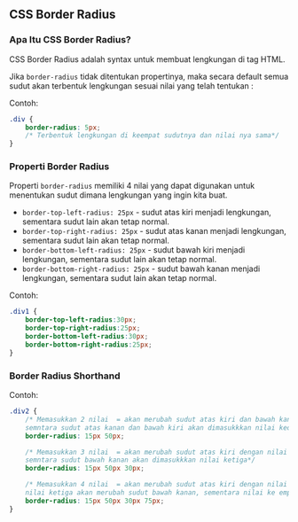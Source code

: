## CSS Border Radius

### Apa Itu CSS Border Radius?

CSS Border Radius adalah syntax untuk membuat lengkungan di tag HTML.

Jika `border-radius` tidak ditentukan propertinya, maka secara default semua sudut akan terbentuk lengkungan sesuai nilai yang telah tentukan :

Contoh:
``` css
.div {
    border-radius: 5px;
    /* Terbentuk lengkungan di keempat sudutnya dan nilai nya sama*/
}
```

### Properti Border Radius
Properti `border-radius` memiliki 4 nilai yang dapat digunakan untuk menentukan sudut dimana lengkungan yang ingin kita buat.
- `border-top-left-radius: 25px` - sudut atas kiri menjadi lengkungan, sementara sudut lain akan tetap normal.
- `border-top-right-radius: 25px` - sudut atas kanan menjadi lengkungan, sementara sudut lain akan tetap normal.
- `border-bottom-left-radius: 25px` - sudut bawah kiri menjadi lengkungan, sementara sudut lain akan tetap normal.
- `border-bottom-right-radius: 25px` - sudut bawah kanan menjadi lengkungan, sementara sudut lain akan tetap normal.

Contoh:
```css
.div1 {
    border-top-left-radius:30px;
    border-top-right-radius:25px;
    border-bottom-left-radius:30px;
    border-bottom-right-radius:25px;
}
```

### Border Radius Shorthand

Contoh:
``` css
.div2 {
    /* Memasukkan 2 nilai  = akan merubah sudut atas kiri dan bawah kanan menjadi lengkungan dengan nilai yang pertama, 
    semntara sudut atas kanan dan bawah kiri akan dimasukkkan nilai kedua*/
    border-radius: 15px 50px;

    /* Memasukkan 3 nilai  = akan merubah sudut atas kiri dengan nilai yang pertama, nilai kedua akan merubah sudut atas kanan dan bawah kiri,
    semntara sudut bawah kanan akan dimasukkkan nilai ketiga*/
    border-radius: 15px 50px 30px;

    /* Memasukkan 4 nilai  = akan merubah sudut atas kiri dengan nilai yang pertama, nilai kedua akan merubah sudut atas kanan,
    nilai ketiga akan merubah sudut bawah kanan, sementara nilai ke empat merubah sudut bawah kiri*/
    border-radius: 15px 50px 30px 75px;
}
```


